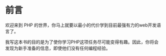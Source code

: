 # 前言

欢迎来到 PHP 的世界，你马上就要以最小的代价学到目前最强有力的web开发语言了。

我写这本书的目的是为了使你学习PHP这项任务尽可能变得有趣。因此，你将会发现为新手准备的信息，即使他们没有任何编程经验。
